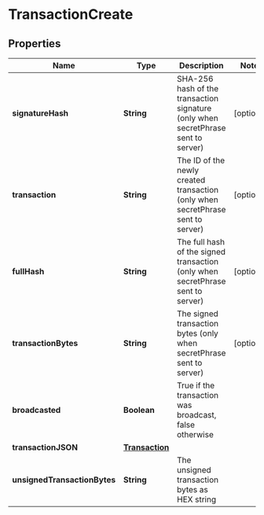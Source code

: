 # TransactionCreate

## Properties
Name | Type | Description | Notes
------------ | ------------- | ------------- | -------------
**signatureHash** | **String** | SHA-256 hash of the transaction signature (only when secretPhrase sent to server) |  [optional]
**transaction** | **String** | The ID of the newly created transaction (only when secretPhrase sent to server) |  [optional]
**fullHash** | **String** | The full hash of the signed transaction (only when secretPhrase sent to server) |  [optional]
**transactionBytes** | **String** | The signed transaction bytes (only when secretPhrase sent to server) |  [optional]
**broadcasted** | **Boolean** | True if the transaction was broadcast, false otherwise | 
**transactionJSON** | [**Transaction**](Transaction.md) |  | 
**unsignedTransactionBytes** | **String** | The unsigned transaction bytes as HEX string | 
